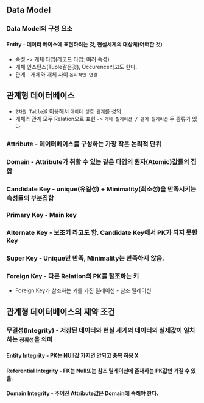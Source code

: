 ## Data Model

### Data Model의 구성 요소

#### Entity - 데이터 베이스에 표현하려는 것, 현실세계의 대상체(어떠한 것)
- 속성 -> 개체 타입(레코드 타입: 여러 속성)
- 개체 인스턴스(Tuple같은것), Occurence라고도 한다.
- 관계 - 개체와 개체 사이 `논리적인 연결`

## 관계형 데이터베이스
- `2차원 Table`을 이용해서 `데이터 상호 관계`를 정의
- 개체와 관계 모두 Relation으로 표현 -> `개체 릴레이션 / 관계 릴레이션` 두 종류가 있다.

### Attribute - 데이터베이스를 구성하는 가장 작은 논리적 단위

### Domain - Attribute가 취할 수 있는 같은 타입의 원자(Atomic)값들의 집합

### Candidate Key - unique(유일성) + Minimality(최소성)을 만족시키는 속성들의 부분집합

### Primary Key - Main key

### Alternate Key - 보조키 라고도 함. Candidate Key에서 PK가 되지 못한 Key

### Super Key - Unique만 만족, Minimality는 만족하지 않음.

### Foreign Key - 다른 Relation의 PK를 참조하는 키
- Foreign Key가 참조하는 키를 가진 릴레이션 - 참조 릴레이션

## 관계형 데이터베이스의 제약 조건 

### 무결성(Integrity) - 저장된 데이터와 현실 세계의 데이터의 실제값이 일치하는 `정확성`을 의미

#### Entity Integrity - PK는 NUll값 가지면 안되고 중복 허용 X

#### Referential Integrity - FK는 Null또는 참조 릴레이션에 존재하는 PK값만 가질 수 있음.

#### Domain Integrity - 주어진 Attribute값은 Domain에 속해야 한다.
